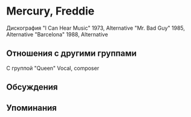 # Mercury, Freddie

Дискография
"I Can Hear Music" 1973, Alternative
"Mr. Bad Guy" 1985, Alternative
"Barcelona" 1988, Alternative

## Отношения с другими группами

C группой "Queen" Vocal, composer

## Обсуждения


## Упоминания

